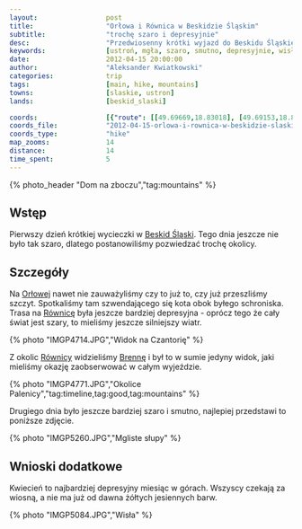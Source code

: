 ```yaml
---
layout:                 post
title:                  "Orłowa i Równica w Beskidzie Śląskim"
subtitle:               "trochę szaro i depresyjnie"
desc:                   "Przedwiosenny krótki wyjazd do Beskidu Śląskiego podczas mało optymistycznej pogody. Krótki spacer na Orłową i Równicę."
keywords:               [ustroń, mgła, szaro, smutno, depresyjnie, wisła]
date:                   2012-04-15 20:00:00
author:                 "Aleksander Kwiatkowski"
categories:             trip
tags:                   [main, hike, mountains]
towns:                  [slaskie, ustron]
lands:                  [beskid_slaski]

coords:                 [{"route": [[49.69669,18.83018], [49.69153,18.83769], [49.70008,18.86207], [49.69658,18.87889], [49.72089,18.86404], [49.71801,18.84559], [49.69742,18.83443]], "type": "hike"}, {"route": [[49.79264,18.78941], [49.76482,18.77361], [49.74474,18.74666], [49.74125,18.74846], [49.72810,18.80623], [49.71762,18.82013], [49.69669,18.83018]], "type": "train"}]
coords_file:            "2012-04-15-orlowa-i-rownica-w-beskidzie-slaskim.json"
coords_type:            "hike"
map_zooms:              14
distance:               14
time_spent:             5
---
```


[wiki-beskid-slaski]:         https://pl.wikipedia.org/wiki/Beskid_%C5%9Al%C4%85ski
[wiki-orlowa]:                https://pl.wikipedia.org/wiki/Or%C5%82owa_(g%C3%B3ra)
[wiki-rownica]:               https://pl.wikipedia.org/wiki/R%C3%B3wnica
[wiki-brenna]:                https://pl.wikipedia.org/wiki/Brenna

{% photo_header "Dom na zboczu","tag:mountains" %}

Wstęp
-----

Pierwszy dzień krótkiej wycieczki w [Beskid Śląski][wiki-beskid-slaski]. Tego dnia jeszcze nie było tak szaro, dlatego postanowiliśmy
pozwiedzać trochę okolicy.

<!--
Opis trasy
----------

<iframe height='405' width='590' frameborder='0' allowtransparency='true' scrolling='no' src='https://www.strava.com/activities/167091224/embed/8fc719f1c22503f4d44a716ee2180234a3138cfe'></iframe>
-->

Szczegóły
---------

Na [Orłowej][wiki-orlowa] nawet nie zauważyliśmy czy to już to, czy już przeszliśmy szczyt.
Spotkaliśmy tam szwendającego się kota
obok byłego schroniska. Trasa na [Równicę][wiki-rownica] była jeszcze bardziej depresyjna -
oprócz tego że cały świat jest szary, to mieliśmy jeszcze silniejszy wiatr.

{% photo "IMGP4714.JPG","Widok na Czantorię" %}

Z okolic [Równicy][wiki-rownica] widzieliśmy [Brennę][wiki-brenna]
i był to w sumie jedyny widok, jaki mieliśmy okazję zaobserwować w całym wyjeździe.

{% photo "IMGP4771.JPG","Okolice Palenicy","tag:timeline,tag:good,tag:mountains" %}

Drugiego dnia było jeszcze bardziej szaro i smutno, najlepiej przedstawi to poniższe zdjęcie.

{% photo "IMGP5260.JPG","Mgliste słupy" %}


Wnioski dodatkowe
-----------------

Kwiecień to najbardziej depresyjny miesiąc w górach. Wszyscy czekają za wiosną,
a nie ma już od dawna żółtych jesiennych barw.

{% photo "IMGP5084.JPG","Wisła" %}
